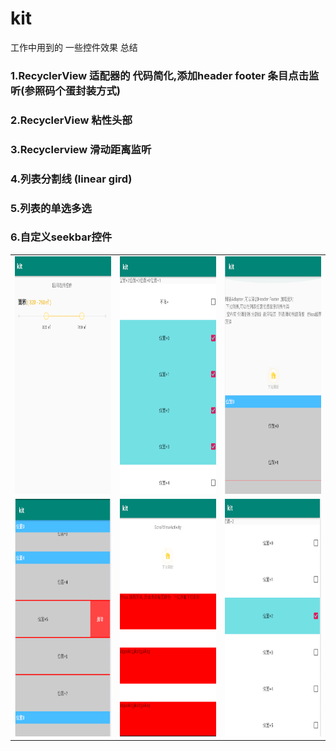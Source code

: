 # kit
工作中用到的 一些控件效果 总结

### 1.RecyclerView  适配器的 代码简化,添加header  footer  条目点击监听(参照码个蛋封装方式)
### 2.RecyclerView 粘性头部
### 3.Recyclerview 滑动距离监听
### 4.列表分割线   (linear  gird)
### 5.列表的单选多选
### 6.自定义seekbar控件


<table align="center">
    <tr align="center">
      <td><img src="https://github.com/liuzeze/kit/blob/master/doc/1.png" width="280" height="380"/></td>
        <td><img src="https://github.com/liuzeze/kit/blob/master/doc/2.png" width="280" height="380"/></td>
         <td><img src="https://github.com/liuzeze/kit/blob/master/doc/3.png" width="280" height="380"/></td>
    </tr>
        <tr align="center">
           <td><img src="https://github.com/liuzeze/kit/blob/master/doc/4.png" width="280" height="380"/></td>
         <td><img src="https://github.com/liuzeze/kit/blob/master/doc/5.png" width="280" height="380"/></td>
         <td><img src="https://github.com/liuzeze/kit/blob/master/doc/6.png" width="280" height="380"/></td>
    </tr>
</table>


